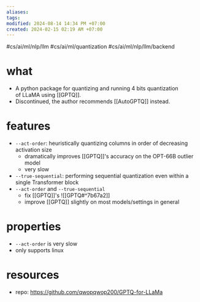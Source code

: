 ```yaml
---
aliases: 
tags: 
modified: 2024-08-14 14:34 PM +07:00
created: 2024-02-15 02:19 AM +07:00
---
```

#cs/ai/ml/nlp/llm #cs/ai/ml/quantization #cs/ai/ml/nlp/llm/backend 

# what
- A python package for quantizing and running 4 bits quantization of LLaMA using [[GPTQ]].
- Discontinued, the author recommends [[AutoGPTQ]] instead.

# features
- `--act-order`: heuristically quantizing columns in order of decreasing activation size
	- dramatically improves [[GPTQ]]'s accuracy on the OPT-66B outlier model
	- very slow
- `--true-sequential`: performing sequential quantization even within a single Transformer block
- `--act-order` and `--true-sequential`
	-  fix [[GPTQ]]'s ![[GPTQ#^7b67a2]]
	- improve [[GPTQ]] slightly on most models/settings in general

# properties
- `--act-order` is very slow
- only supports linux
# resources
- repo: https://github.com/qwopqwop200/GPTQ-for-LLaMa